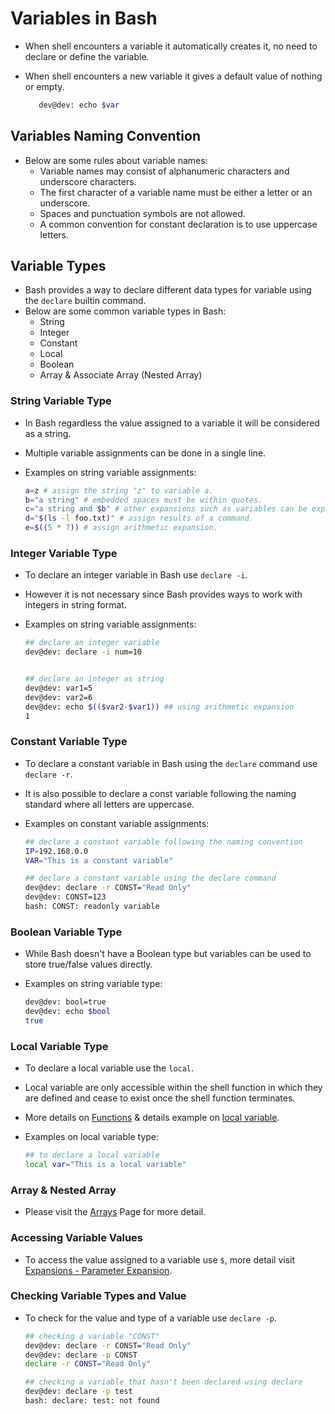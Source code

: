 # Variables in Bash
 - When shell encounters a variable it automatically creates it, no need to declare or define the variable. 
 - When shell encounters a new variable it gives a default value of nothing or empty. 

   ``` Bash
      dev@dev: echo $var

   ```

 ## Variables Naming Convention 
  - Below are some rules about variable names: 
    - Variable names may consist of alphanumeric characters and underscore characters. 
    - The first character of a variable name must be either a letter or an underscore. 
    - Spaces and punctuation symbols are not allowed. 
    - A common convention for constant declaration is to use uppercase letters.


 ## Variable Types
 - Bash provides a way to declare different data types for variable using the `declare` builtin command. 
 - Below are some common variable types in Bash:  
    - String 
    - Integer 
    - Constant 
    - Local 
    - Boolean
    - Array & Associate Array (Nested Array)


 ### String Variable Type
 - In Bash regardless the value assigned to a variable it will be considered as a string. 
 - Multiple variable assignments can be done in a single line.
 - Examples on string variable assignments:
    
    ```bash
    a=z # assign the string "z" to variable a.
    b="a string" # embedded spaces must be within quotes.
    c="a string and $b" # other expansions such as variables can be expanded into the assignment.
    d="$(ls -l foo.txt)" # assign results of a command.
    e=$((5 * 7)) # assign arithmetic expansion.
    ```

 ### Integer Variable Type 
 - To declare an integer variable in Bash use `declare -i`.
- However it is not necessary since Bash provides ways to work with integers in string format. 
 - Examples on string variable assignments:

    ```bash
    ## declare an integer variable
    dev@dev: declare -i num=10


    ## declare an integer as string
    dev@dev: var1=5
    dev@dev: var2=6
    dev@dev: echo $(($var2-$var1)) ## using arithmetic expansion
    1
    ```
 
 ### Constant Variable Type  
 - To declare a constant variable in Bash using the `declare` command use `declare -r`. 
 - It is also possible to declare a const variable following the naming standard where all letters are uppercase.
 - Examples on constant variable assignments:

    ```bash
    ## declare a constant variable following the naming convention 
    IP=192.168.0.0
    VAR="This is a constant variable" 

    ## declare a constant variable using the declare command
    dev@dev: declare -r CONST="Read Only" 
    dev@dev: CONST=123
    bash: CONST: readonly variable
    ```

 ### Boolean Variable Type 
 - While Bash doesn't have a Boolean type but variables can be used to store true/false values directly. 
 - Examples on string variable type:

    ```bash
    dev@dev: bool=true
    dev@dev: echo $bool
    true
    ```

 ### Local Variable Type 
 - To declare a local variable use the `local`.
 - Local variable are only accessible within the shell function in which they are defined and cease to exist once the shell function terminates. 
 - More details on [Functions](./04.Functions.md) & details example on [local variable](./_Variables%20Examples.md).
 - Examples on local variable type:

    ```bash
    ## to declare a local variable
    local var="This is a local variable"
    ```


 ### Array & Nested Array
 - Please visit the [Arrays](./07.Arrays.md) Page for more detail.


### Accessing Variable Values
 - To access the value assigned to a variable use `$`, more detail visit [Expansions - Parameter Expansion](../Part1:%20Working%20With%20Bash%20Shell/08.Expansion.md#parameter-expansion).

### Checking Variable Types and Value
 - To check for the value and type of a variable use `declare -p`.

    ```bash
    ## checking a variable "CONST"
    dev@dev: declare -r CONST="Read Only" 
    dev@dev: declare -p CONST
    declare -r CONST="Read Only"
    
    ## checking a variable that hasn't been declared using declare 
    dev@dev: declare -p test
    bash: declare: test: not found
    ```

